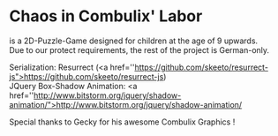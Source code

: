 # Chaos in Combulix' Labor
is a 2D-Puzzle-Game designed for children at the age of 9 upwards.<br>
Due to our protect requirements, the rest of the project is German-only.

Serialization:  Resurrect (<a href=''https://github.com/skeeto/resurrect-js">https://github.com/skeeto/resurrect-js</a>)<br>
JQuery Box-Shadow Animation:  <a href=''http://www.bitstorm.org/jquery/shadow-animation/">http://www.bitstorm.org/jquery/shadow-animation/</a>

Special thanks to Gecky for his awesome Combulix Graphics !